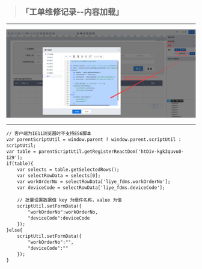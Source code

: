 > ## **「工单维修记录--内容加载」**

---

![内容加载](assets/img/DeviceMaintenance-ObjectService-recordRepairData.png "内容加载")

---

```JS
// 客户端为IE11浏览器时不支持ES6脚本
var parentScriptUtil = window.parent ? window.parent.scriptUtil : scriptUtil;
var table = parentScriptUtil.getRegisterReactDom('htDiv-kgk3quvu0-129');
if(table){
    var selects = table.getSelectedRows();
    var selectRowData = selects[0];
    var workOrderNo = selectRowData['liye_fdms.workOrderNo'];
    var deviceCode = selectRowData['liye_fdms.deviceCode'];

    // 批量设置数据值 key 为组件名称，value 为值
    scriptUtil.setFormData({
        "workOrderNo":workOrderNo,
        "deviceCode":deviceCode
    });
}else{
    scriptUtil.setFormData({
        "workOrderNo":"",
        "deviceCode":""
    });
}
```
